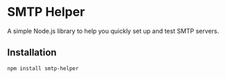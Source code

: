# SMTP Helper

A simple Node.js library to help you quickly set up and test SMTP servers.

## Installation

```bash
npm install smtp-helper
